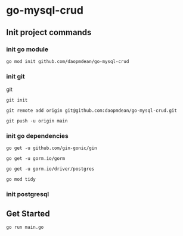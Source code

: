 # go-mysql-crud

## Init project commands

### init go module

```
go mod init github.com/daopmdean/go-mysql-crud
```

### init git

git

```
git init

git remote add origin git@github.com:daopmdean/go-mysql-crud.git

git push -u origin main
```

### init go dependencies

```
go get -u github.com/gin-gonic/gin

go get -u gorm.io/gorm

go get -u gorm.io/driver/postgres
```

```
go mod tidy
```

### init postgresql

## Get Started

```
go run main.go
```
